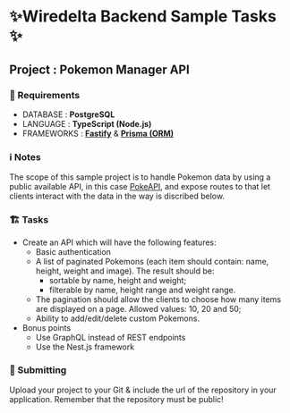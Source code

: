 # ✨Wiredelta Backend Sample Tasks ✨
## Project : Pokemon Manager API

### 🚨 Requirements
- DATABASE : **PostgreSQL**
- LANGUAGE : **TypeScript (Node.js)**
- FRAMEWORKS : **[Fastify](https://www.npmjs.com/package/fastify)** & **[Prisma (ORM)](https://www.prisma.io/)**

### ℹ️ Notes
The scope of this sample project is to handle Pokemon data by using a public available API, in this case [PokeAPI](https://pokeapi.co/docs/v2), and expose routes to that let clients interact with the data in the way is discribed below.

### 🏗️ Tasks
- Create an API which will have the following features:
  - Basic authentication
  - A list of paginated Pokemons (each item should contain: name, height, weight and image). The result should be:
    - sortable by name, height and weight;
    - filterable by name, height range and weight range.
  - The pagination should allow the clients to choose how many items are displayed on a page. Allowed values: 10, 20 and 50;
  - Ability to add/edit/delete custom Pokemons.
- Bonus points
  - Use GraphQL instead of REST endpoints
  - Use the Nest.js framework
  
### 📨 Submitting
Upload your project to your Git & include the url of the repository in your application. Remember that the repository must be public!
